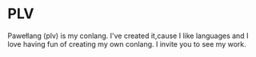 # PLV
 
Pawełlang (plv) is my conlang. I've created it,cause I like languages and I love having fun of creating my own conlang. I invite you to see my work.  
